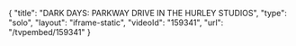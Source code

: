 {
    "title": "DARK DAYS: PARKWAY DRIVE IN THE HURLEY STUDIOS",
    "type": "solo",
    "layout": "iframe-static",
    "videoId": "159341",
    "url": "\/tvpembed\/159341"
}